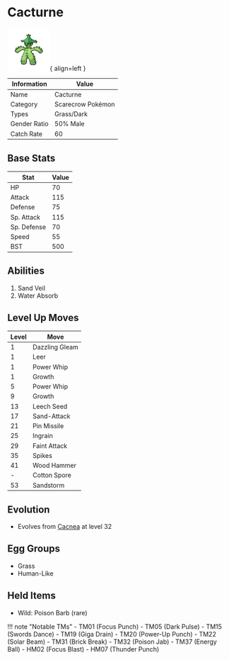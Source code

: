 # Cacturne

![Cacturne](../images/pokemon/332.png){ align=left }

| Information | Value |
|------------|--------|
| Name | Cacturne |
| Category | Scarecrow Pokémon |
| Types | Grass/Dark |
| Gender Ratio | 50% Male |
| Catch Rate | 60 |

## Base Stats

| Stat | Value |
|------|-------|
| HP | 70 |
| Attack | 115 |
| Defense | 75 |
| Sp. Attack | 115 |
| Sp. Defense | 70 |
| Speed | 55 |
| BST | 500 |

## Abilities
1. Sand Veil
2. Water Absorb

## Level Up Moves
| Level | Move |
|-------|------|
| 1 | Dazzling Gleam |
| 1 | Leer |
| 1 | Power Whip |
| 1 | Growth |
| 5 | Power Whip |
| 9 | Growth |
| 13 | Leech Seed |
| 17 | Sand-Attack |
| 21 | Pin Missile |
| 25 | Ingrain |
| 29 | Faint Attack |
| 35 | Spikes |
| 41 | Wood Hammer |
| - | Cotton Spore |
| 53 | Sandstorm |

## Evolution
- Evolves from [Cacnea](331-cacnea.md) at level 32

## Egg Groups
- Grass
- Human-Like

## Held Items
- Wild: Poison Barb (rare)

!!! note "Notable TMs"
    - TM01 (Focus Punch)
    - TM05 (Dark Pulse)
    - TM15 (Swords Dance)
    - TM19 (Giga Drain)
    - TM20 (Power-Up Punch)
    - TM22 (Solar Beam)
    - TM31 (Brick Break)
    - TM32 (Poison Jab)
    - TM37 (Energy Ball)
    - HM02 (Focus Blast)
    - HM07 (Thunder Punch)
